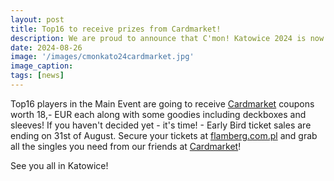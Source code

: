 ```yaml
---
layout: post
title: Top16 to receive prizes from Cardmarket!
description: We are proud to announce that C'mon! Katowice 2024 is now sponsored by Cardmarket!
date: 2024-08-26
image: '/images/cmonkato24cardmarket.jpg'
image_caption:
tags: [news]
---
```

Top16 players in the Main Event are going to receive <a href="https://www.cardmarket.com/" target="_blank">Cardmarket</a> coupons worth 18,- EUR each along with some goodies including deckboxes and sleeves! If you haven't decided yet - it's time! - Early Bird ticket sales are ending on 31st of August. Secure your tickets at <a href="https://flamberg.com.pl/pl/search?text=c%27mon+katowice" target="_blank">flamberg.com.pl</a> and grab all the singles you need from our friends at <a href="https://www.cardmarket.com/" target="_blank">Cardmarket</a>!

See you all in Katowice!
